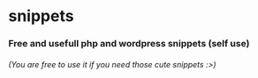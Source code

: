 # snippets
<h3>Free and usefull php and wordpress snippets (self use)</h3>
<h6>(You are free to use it if you need those cute snippets :>)</h6>
